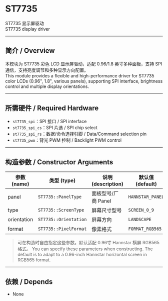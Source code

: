 # ST7735

ST7735 显示屏驱动  
ST7735 display driver

---

## 简介 / Overview

本模块为 ST7735 彩色 LCD 显示屏驱动，适配 0.96/1.8 英寸多种面板，支持 SPI 通信，支持亮度调节和多种显示方向配置。  
This module provides a flexible and high-performance driver for ST7735 color LCDs (0.96", 1.8", various panels), supporting SPI interface, brightness control and multiple display orientations.

---

## 所需硬件 / Required Hardware

- `st7735_spi`：SPI 接口 / SPI interface
- `st7735_spi_cs`：SPI 片选 / SPI chip select
- `st7735_spi_rs`：数据/命令选择引脚 / Data/Command selection pin
- `st7735_pwm`：背光 PWM 控制 / Backlight PWM control

---

## 构造参数 / Constructor Arguments

| 参数 (name) | 类型 (type)           | 说明 (description)  | 默认值 (default) |
| ----------- | --------------------- | ------------------- | ---------------- |
| panel       | `ST7735::PanelType`   | 面板型号/厂商 Panel | `HANNSTAR_PANEL` |
| type        | `ST7735::ScreenType`  | 屏幕尺寸型号        | `SCREEN_0_9`     |
| orientation | `ST7735::Orientation` | 屏幕方向            | `LANDSCAPE`      |
| format      | `ST7735::PixelFormat` | 像素格式            | `FORMAT_RGB565`  |

> 可在构造时自由指定这些参数。默认适配 0.96寸 Hannstar 横屏 RGB565 格式。
> You can specify these parameters when constructing. The default is to adapt to a 0.96-inch Hannstar horizontal screen in RGB565 format.

---

## 依赖 / Depends

- None
